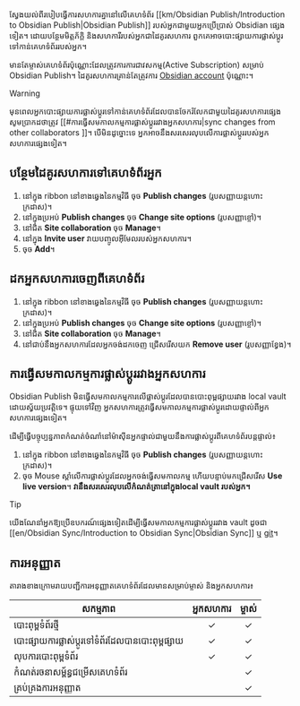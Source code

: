 ស្វែងយល់ពីរបៀបធ្វើការសហការគ្នានៅលើគេហទំព័រ [[km/Obsidian Publish/Introduction to Obsidian Publish|Obsidian Publish]] របស់អ្នកជាមួយអ្នកប្រើប្រាស់ Obsidian ផ្សេងទៀត។ ដោយបន្ថែមមិត្តភ័ក្តិ និងសហការីរបស់អ្នកជាដៃគូរសហការ ពួកគេអាចបោះផ្សាយការផ្លាស់ប្តូរទៅកាន់គេហទំព័ររបស់អ្នក។

មានតែម្ចាស់គេហទំព័រប៉ុណ្ណោះដែលត្រូវការការជាវសកម្ម(Active Subscription) សម្រាប់ Obsidian Publish។ ដៃគូរសហការគ្រាន់តែត្រូវការ [Obsidian account](https://obsidian.md/account)​ ប៉ុណ្ណោះ។

> [!warning]
> មុនពេលអ្នកបោះផ្សាយការផ្លាស់ប្តូរទៅកាន់គេហទំព័រដែលបានចែករំលែកជាមួយដៃគូរសហការផ្សេង សូមប្រាកដថាត្រូវ [[#ការធ្វើសមកាលកម្មការផ្លាស់ប្តូររវាងអ្នកសហការ|sync changes from other collaborators ]]។​ បើមិនដូច្នោះទេ អ្នកអាចនឹងសរសេរលុបលើការផ្លាស់ប្តូររបស់អ្នកសហការផ្សេងទៀត។

## បន្ថែមដៃគូរសហការទៅគេហទំព័រអ្នក

1. នៅក្នុង ribbon នៅខាងឆ្វេងនៃកម្មវិធី ចុច **Publish changes** (រូបសញ្ញាយន្តហោះក្រដាស)។
2. នៅក្នុងប្រអប់ **Publish changes** ចុច **Change site options** (រូបសញ្ញាខ្ចៅ)។
3. នៅជិត **Site collaboration** ចុច **Manage**។
4. នៅក្នុង **Invite user** វាយបញ្ចូលអ៊ីមែលរបស់អ្នកសហការ។
5. ចុច **Add**។

## ដកអ្នកសហការចេញពីគេហទំព័រ

1. នៅក្នុង ribbon នៅខាងឆ្វេងនៃកម្មវិធី ចុច **Publish changes** (រូបសញ្ញាយន្តហោះក្រដាស)។
2. នៅក្នុងប្រអប់ **Publish changes** ចុច **Change site options** (រូបសញ្ញាខ្ចៅ)។
3. នៅជិត **Site collaboration** ចុច **Manage**។
4. នៅជាប់នឹងអ្នកសហការដែលអ្នកចង់ដកចេញ ជ្រើសរើសយក **Remove user** (រូបសញ្ញាខ្វែង)។

## ការធ្វើសមកាលកម្មការផ្លាស់ប្តូររវាងអ្នកសហការ

Obsidian Publish មិនធ្វើសមកាលកម្មការលើផ្លាស់ប្តូរដែលបានបោះពុម្ពផ្សាយរវាង local vault ដោយស្វ័យប្រវត្តិទេ។ ផ្ទុយទៅវិញ អ្នកសហការត្រូវធ្វើសមកាលកម្មការផ្លាស់ប្តូរដោយផ្ទាល់ពីអ្នកសហការផ្សេងទៀត។

ដើម្បីធ្វើបច្ចុប្បន្នភាពកំណត់ចំណាំនៅម៉ាសុីនអ្នកផ្ទាល់ជាមួយនឹងការផ្លាស់ប្តូរពីគេហទំព័របន្តផ្ទាល់៖

1. នៅក្នុង ribbon នៅខាងឆ្វេងនៃកម្មវិធី​ ចុច **Publish changes** (រូបសញ្ញាយន្តហោះក្រដាស)។
2. ចុច​ Mouse ស្ដាំលើការផ្លាស់ប្តូរដែលអ្នកចង់ធ្វើសមកាលកម្ម ហើយបន្ទាប់មកជ្រើសរើស **Use live version**។ **វានឹងសរសេរលុបលើកំណត់ត្រានៅក្នុង​ local vault របស់អ្នក។**

> [!tip]
> យើងណែនាំអ្នកឱ្យប្រើឧបករណ៍ផ្សេងទៀតដើម្បីធ្វើសមកាលកម្មការផ្លាស់ប្តូររវាង vault ដូចជា [[en/Obsidian Sync/Introduction to Obsidian Sync|Obsidian Sync]]​​ ឬ [git](https://git-scm.com/)។

## ការអនុញ្ញាត

តារាងខាងក្រោមរាយបញ្ជីការអនុញ្ញាតគេហទំព័រដែលមានសម្រាប់ម្ចាស់ និងអ្នកសហការ៖

| សកម្មភាព                             | អ្នកសហការ | ម្ចាស់ |
|------------------------------------|:------------:|:-----:|
| បោះពុម្ពទំព័រថ្មី                  | ✓            | ✓     |
| បោះផ្សាយការផ្លាស់ប្តូរទៅទំព័រដែលបានបោះពុម្ពផ្សាយ | ✓            | ✓     |
| លុបការបោះពុម្ពទំព័រ                    | ✓            | ✓     |
| កំណត់រចនាសម្ព័ន្ធជម្រើសគេហទំព័រ            |              | ✓     |
| គ្រប់គ្រងការអនុញ្ញាត                 |              | ✓     |
